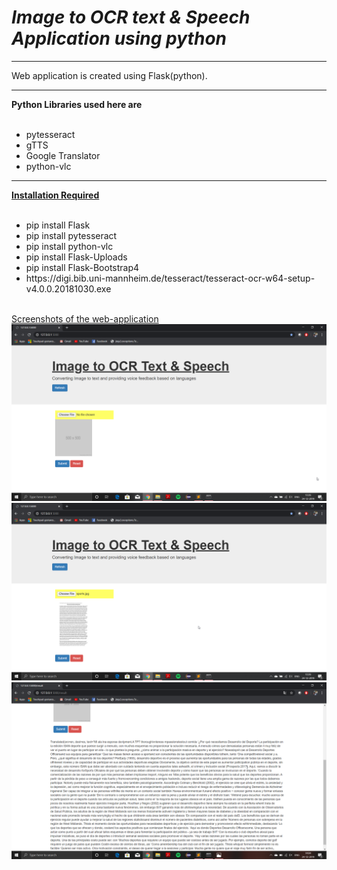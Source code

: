 <b><h1><I>Image to OCR text & Speech Application using python</I></h2></b>
<hr>
Web application is created using Flask(python).
<hr>
<b>Python Libraries used here are</b><br><br>
<ul>
  <li>pytesseract</li>
  <li>gTTS</li>
  <li>Google Translator</li>
  <li>python-vlc</li>
</ul>
<hr>
<b><u>Installation Required</u></b>
<br><br>
<ul>
  <li>pip install Flask</li>
  <li>pip install pytesseract</li>
  <li>pip install python-vlc</li>
  <li>pip install Flask-Uploads</li>
  <li>pip install Flask-Bootstrap4</li>
  <li>https://digi.bib.uni-mannheim.de/tesseract/tesseract-ocr-w64-setup-v4.0.0.20181030.exe</li>
</ul>
<br>
<u>Screenshots of the web-application</u><br>
<img src="screenshots/1.png"><br>
<img src="screenshots/2.png"><br>
<img src="screenshots/3.png"><br>
